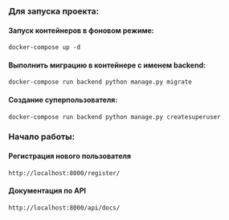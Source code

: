 ### Для запуска проекта:

#### Запуск контейнеров в фоновом режиме:
```docker-compose up -d```

#### Выполнить миграцию в контейнере c именем backend:
```docker-compose run backend python manage.py migrate```

#### Создание суперпользователя:
```docker-compose run backend python manage.py createsuperuser```

### Начало работы:

#### Регистрация нового пользователя
```http://localhost:8000/register/```

#### Документация по API
```http://localhost:8000/api/docs/```